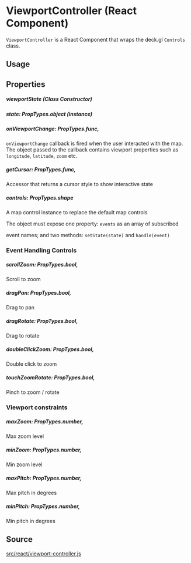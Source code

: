 # ViewportController (React Component)

`ViewportController` is a React Component that wraps the deck.gl `Controls` class.


## Usage


## Properties

##### viewportState (Class Constructor)

#####  state: PropTypes.object (instance)

##### onViewportChange: PropTypes.func,

`onViewportChange` callback is fired when the user interacted with the
map. The object passed to the callback contains viewport properties
such as `longitude`, `latitude`, `zoom` etc.

##### getCursor: PropTypes.func,

Accessor that returns a cursor style to show interactive state


##### controls: PropTypes.shape

A map control instance to replace the default map controls

The object must expose one property: `events` as an array of subscribed

event names; and two methods: `setState(state)` and `handle(event)`


### Event Handling Controls

##### scrollZoom: PropTypes.bool,

Scroll to zoom

##### dragPan: PropTypes.bool,

Drag to pan

##### dragRotate: PropTypes.bool,

Drag to rotate

##### doubleClickZoom: PropTypes.bool,

Double click to zoom

##### touchZoomRotate: PropTypes.bool,

Pinch to zoom / rotate


### Viewport constraints

##### maxZoom: PropTypes.number,

Max zoom level

##### minZoom: PropTypes.number,

Min zoom level

##### maxPitch: PropTypes.number,

Max pitch in degrees

##### minPitch: PropTypes.number,

Min pitch in degrees


## Source

[src/react/viewport-controller.js](https://github.com/uber/deck.gl/blob/5.0-release/src/core/viewports/viewport.js)
